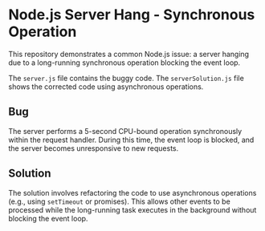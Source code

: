 # Node.js Server Hang - Synchronous Operation

This repository demonstrates a common Node.js issue: a server hanging due to a long-running synchronous operation blocking the event loop.

The `server.js` file contains the buggy code.  The `serverSolution.js` file shows the corrected code using asynchronous operations.

## Bug
The server performs a 5-second CPU-bound operation synchronously within the request handler.  During this time, the event loop is blocked, and the server becomes unresponsive to new requests.

## Solution
The solution involves refactoring the code to use asynchronous operations (e.g., using `setTimeout` or promises). This allows other events to be processed while the long-running task executes in the background without blocking the event loop.